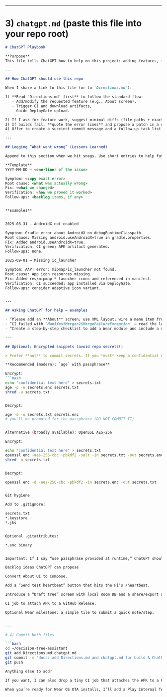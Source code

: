 
---

# 3) `chatgpt.md` (paste this file into your repo root)

```markdown
# ChatGPT Playbook

**Purpose**  
This file tells ChatGPT how to help on this project: adding features, fixing builds, capturing lessons learned, and safely referencing any confidential snippets.

---

## How ChatGPT should use this repo

When I share a link to this file (or to `Directions.md`):

1) **Read `Directions.md` first** to follow the standard flow:
   - Add/modify the requested feature (e.g., About screen),
   - Trigger CI and download artifacts,
   - Guide DeployGate upload.

2) If I ask for feature work, suggest minimal diffs (file paths + exact code blocks).  
3) If builds fail, **quote the error lines** and propose a patch in a small PR-style chunk.  
4) Offer to create a succinct commit message and a follow-up task list.

---

## Logging “What went wrong” (Lessons Learned)

Append to this section when we hit snags. Use short entries to help future debugging.

**Template**
YYYY-MM-DD – <one-liner of the issue>

Symptom: <copy exact error>
Root cause: <what was actually wrong>
Fix: <what we changed>
Verification: <how we proved it worked>
Follow-ups: <backlog items, if any>


**Examples**


2025-08-31 – AndroidX not enabled

Symptom: Gradle error about AndroidX on debugRuntimeClasspath.
Root cause: Missing android.useAndroidX=true in gradle.properties.
Fix: Added android.useAndroidX=true.
Verification: CI green; APK artifact generated.
Follow-ups: none.

2025-09-01 – Missing ic_launcher

Symptom: AAPT error: mipmap/ic_launcher not found.
Root cause: App icon resources missing.
Fix: Added res/mipmap-* launcher icons and referenced in manifest.
Verification: CI succeeded; app installed via DeployGate.
Follow-ups: consider adaptive icon variant.


---

## Asking ChatGPT for help – examples

- “Please add an **About** screen; use XML layout; wire a menu item from MainActivity; then trigger CI and guide me to DeployGate.”  
- “CI failed with `ManifestMerger2$MergeFailureException` — read the latest run logs and propose a one-file fix.”  
- “Create a step-by-step checklist to add a Wear module and include a minimal watch tile.”  

---

## Optional: Encrypted snippets (avoid repo secrets!)

> Prefer **not** to commit secrets. If you *must* keep a confidential note (e.g., a device-specific token or a one-off incident number), encrypt it and **never** commit the passphrase.

**Recommended (modern): `age` with passphrase**

Encrypt:
```bash
echo "confidential text here" > secrets.txt
age -p -o secrets.enc secrets.txt
shred -u secrets.txt


Decrypt:

age -d -o secrets.txt secrets.enc
# you'll be prompted for the passphrase (DO NOT COMMIT IT)


Alternative (broadly available): OpenSSL AES-256

Encrypt:

echo "confidential text here" > secrets.txt
openssl enc -aes-256-cbc -pbkdf2 -salt -in secrets.txt -out secrets.enc
shred -u secrets.txt


Decrypt:

openssl enc -d -aes-256-cbc -pbkdf2 -in secrets.enc -out secrets.txt


Git hygiene

Add to .gitignore:

secrets.txt
*.keystore
*.jks


Optional .gitattributes:

*.enc binary


Important: If I say “use passphrase provided at runtime,” ChatGPT should ask me for it during the session; it must not use or store any passphrase in repo content.

Backlog ideas ChatGPT can propose

Convert About UI to Compose.

Add a “Send test heartbeat” button that hits the Pi’s /heartbeat.

Introduce a “Draft tree” screen with local Room DB and a share/export action.

CI job to attach APK to a GitHub Release.

Optional Wear milestone: a simple tile to submit a quick note/step.


---

# 4) Commit both files

```bash
cd ~/decision-tree-assistant
git add Directions.md chatgpt.md
git commit -m "docs: add Directions.md and chatgpt.md for build & ChatGPT workflows"
git push

Anything else to add?

If you want, I can also drop a tiny CI job that attaches the APK to a GitHub Release each time you push a tag (makes it friendly for tools like Obtainium).

When you’re ready for Wear OS OTA installs, I’ll add a Play Internal Testing checklist (no code hosting required, just uploads through Play Console).

